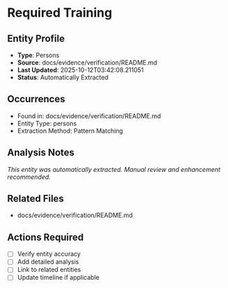 # Required Training

## Entity Profile
- **Type**: Persons
- **Source**: docs/evidence/verification/README.md
- **Last Updated**: 2025-10-12T03:42:08.211051
- **Status**: Automatically Extracted

## Occurrences
- Found in: docs/evidence/verification/README.md
- Entity Type: persons
- Extraction Method: Pattern Matching

## Analysis Notes
*This entity was automatically extracted. Manual review and enhancement recommended.*

## Related Files
- docs/evidence/verification/README.md

## Actions Required
- [ ] Verify entity accuracy
- [ ] Add detailed analysis
- [ ] Link to related entities
- [ ] Update timeline if applicable
